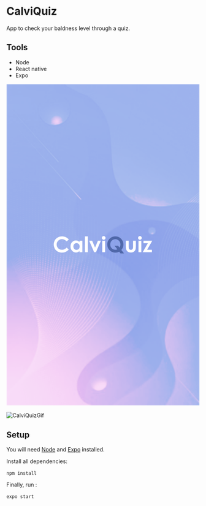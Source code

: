 # CalviQuiz
App to check your baldness level through a quiz.

## Tools

- Node
- React native
- Expo

![CalviQuizSplash](github-assets/calviquiz_splash.png)

![CalviQuizGif](github-assets/calviquiz_gif.gif)

## Setup

You will need [Node](https://nodejs.org/en/) and [Expo](https://expo.io/) installed.

Install all dependencies:
```
npm install
```
Finally, run :
```
expo start
```
